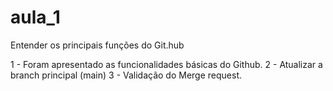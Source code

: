 # aula_1
Entender os principais funções do Git.hub


1 - Foram apresentado as funcionalidades básicas do Github.
2 - Atualizar a branch principal (main) 
3 - Validação do Merge request.
